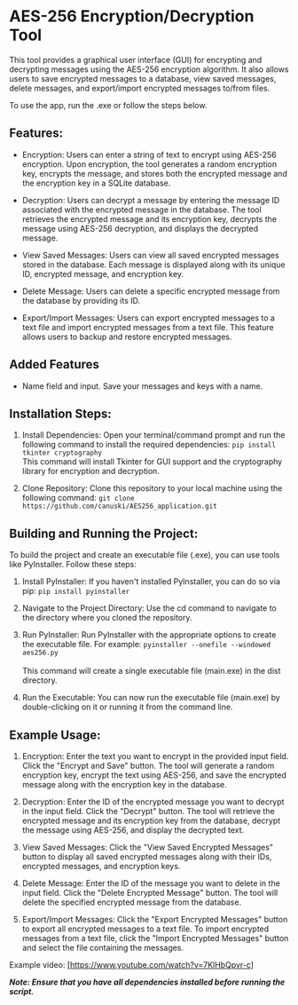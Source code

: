 # AES-256 Encryption/Decryption Tool

This tool provides a graphical user interface (GUI) for encrypting and decrypting messages using the AES-256 encryption algorithm. It also allows users to save encrypted messages to a database, view saved messages, delete messages, and export/import encrypted messages to/from files.

To use the app, run the .exe or follow the steps below.

## Features:

- Encryption: Users can enter a string of text to encrypt using AES-256 encryption. Upon encryption, the tool generates a random encryption key, encrypts the message, and stores both the encrypted message and the encryption key in a SQLite database.

- Decryption: Users can decrypt a message by entering the message ID associated with the encrypted message in the database. The tool retrieves the encrypted message and its encryption key, decrypts the message using AES-256 decryption, and displays the decrypted message.

- View Saved Messages: Users can view all saved encrypted messages stored in the database. Each message is displayed along with its unique ID, encrypted message, and encryption key.

- Delete Message: Users can delete a specific encrypted message from the database by providing its ID.

- Export/Import Messages: Users can export encrypted messages to a text file and import encrypted messages from a text file. This feature allows users to backup and restore encrypted messages.

## **Added Features**

- Name field and input. Save your messages and keys with a name.

## Installation Steps:
1. Install Dependencies: Open your terminal/command prompt and run the following command to install the required dependencies: ```pip install tkinter cryptography```</br>
This command will install Tkinter for GUI support and the cryptography library for encryption and decryption.

2. Clone Repository: Clone this repository to your local machine using the following command: ```git clone https://github.com/canuski/AES256_application.git```</br>

## Building and Running the Project:
To build the project and create an executable file (.exe), you can use tools like PyInstaller. Follow these steps:

1. Install PyInstaller: If you haven't installed PyInstaller, you can do so via pip: ```pip install pyinstaller```
2. Navigate to the Project Directory: Use the cd command to navigate to the directory where you cloned the repository.
3. Run PyInstaller: Run PyInstaller with the appropriate options to create the executable file. For example: ```pyinstaller --onefile --windowed aes256.py``` </br> </br>
This command will create a single executable file (main.exe) in the dist directory.

4. Run the Executable: You can now run the executable file (main.exe) by double-clicking on it or running it from the command line.

## Example Usage:

1. Encryption:
   Enter the text you want to encrypt in the provided input field.
   Click the "Encrypt and Save" button.
   The tool will generate a random encryption key, encrypt the text using AES-256, and save the encrypted message along with the encryption key in the database.

2. Decryption:
   Enter the ID of the encrypted message you want to decrypt in the input field.
   Click the "Decrypt" button.
   The tool will retrieve the encrypted message and its encryption key from the database, decrypt the message using AES-256, and display the decrypted text.

3. View Saved Messages:
   Click the "View Saved Encrypted Messages" button to display all saved encrypted messages along with their IDs, encrypted messages, and encryption keys.

4. Delete Message:
   Enter the ID of the message you want to delete in the input field.
   Click the "Delete Encrypted Message" button.
   The tool will delete the specified encrypted message from the database.

5. Export/Import Messages:
   Click the "Export Encrypted Messages" button to export all encrypted messages to a text file.
   To import encrypted messages from a text file, click the "Import Encrypted Messages" button and select the file containing the messages.

Example video: [https://www.youtube.com/watch?v=7KlHbQpvr-c]

**_Note: Ensure that you have all dependencies installed before running the script._**
